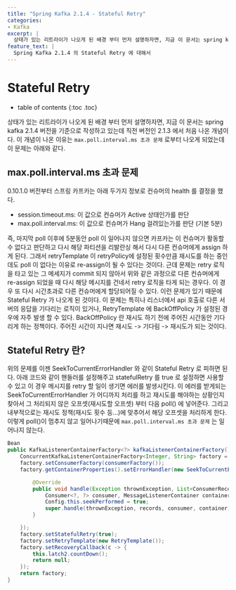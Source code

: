 ```yaml
---
title: "Spring Kafka 2.1.4 - Stateful Retry"
categories: 
- Kafka
excerpt: |
  상태가 있는 리트라이가 나오게 된 배경 부터 먼저 설명하자면, 지금 이 문서는 spring kafka 2.1.4 버전을 기준으로 작성하고 있는데 직전 버전인 2.1.3 에서 처음 나온 개념이다. 이 개념이 나온 이유는 `max.poll.interval.ms 초과 문제` 로부터 나오게 되었는데 이 문제는 아래와 같다.
feature_text: |
  Spring Kafka 2.1.4 의 Stateful Retry 에 대해서
---
```

# Stateful Retry

* table of contents
{:toc .toc}

상태가 있는 리트라이가 나오게 된 배경 부터 먼저 설명하자면, 지금 이 문서는 spring kafka 2.1.4 버전을 기준으로 작성하고 있는데 직전 버전인 2.1.3 에서 처음 나온 개념이다. 이 개념이 나온 이유는 `max.poll.interval.ms 초과 문제` 로부터 나오게 되었는데 이 문제는 아래와 같다.

## max.poll.interval.ms 초과 문제
0.10.1.0 버전부터 스프링 카프카는 아래 두가지 정보로 컨슈머의 health 를 결정을 했다. 

* session.timeout.ms: 이 값으로 컨슈머가 Active 상태인가를 판단
* max.poll.interval.ms: 이 값으로 컨슈머가 Hang 걸려있는가를 판단 (기본 5분)

즉, 마지막 poll 이후에 5분동안 poll 이 일어나지 않으면 카프카는 이 컨슈머가 활동할 수 없다고 판단하고 다시 해당 파티션을 리발란싱 해서 다시 다른 컨슈머에게 assign 하게 된다. 그래서 retryTemplate 이 retryPolicy에 설정된 횟수만큼 재시도를 하는 중인데도 poll 이 없다는 이유로 re-assign이 될 수 있다는 것이다. 근데 문제는 retry 로직을 타고 있는 그 메세지가 commit 되지 않아서 위와 같은 과정으로 다른 컨슈머에게 re-assign 되었을 때 다시 해당 메시지를 건네서 retry 로직을 타게 되는 경우다. 이 경우 또 다시 시간초과로 다른 컨슈머에게 할당되어질 수 있다. 이런 문제가 있기 때문에 Stateful Retry 가 나오게 된 것이다. 이 문제는 특히나 리스너에서 api 호출로 다른 서버의 응답을 기다리는 로직이 있거나, RetryTemplate 에 BackOffPolicy 가 설정된 경우에 자주 발생 할 수 있다. BackOffPolicy 란 재시도 하기 전에 주어진 시간동안 기다리게 하는 정책이다. 주어진 시간이 지나면 재시도 -> 기다림 -> 재시도가 되는 것이다.

## Stateful Retry 란?
위의 문제를 이젠 SeekToCurrentErrorHandler 와 같이 Stateful Retry 로 피하면 된다. 
아래 코드와 같이 핸들러를 설정해주고 statefulRetry 를 true 로 설정하면 사용할 수 있고 이 경우 메시지를 retry 할 일이 생기면 에러를 발생시킨다. 이 에러를 받게되는 SeekToCurrentErrorHandler 가 어디까지 처리를 하고 재시도를 해야하는 상황인지 찾아서 그 처리되지 않은 오프셋(재시도할 오프셋) 부터 다음 poll() 에 넣어준다. 그리고 내부적으로는 재시도 정책(재시도 횟수 등...)에 맞추어서 해당 오프셋을 처리하게 한다. 
이렇게 poll()이 멈추지 않고 일어나기때문에 `max.poll.interval.ms 초과 문제` 는 일어나지 않는다.

``` java
Bean
public KafkaListenerContainerFactory<?> kafkaListenerContainerFactory() {
	ConcurrentKafkaListenerContainerFactory<Integer, String> factory = new ConcurrentKafkaListenerContainerFactory<>();
	factory.setConsumerFactory(consumerFactory());
	factory.getContainerProperties().setErrorHandler(new SeekToCurrentErrorHandler() {

		@Override
		public void handle(Exception thrownException, List<ConsumerRecord<?, ?>> records,
			Consumer<?, ?> consumer, MessageListenerContainer container) {
			Config.this.seekPerformed = true;
			super.handle(thrownException, records, consumer, container);
		}

	});
	factory.setStatefulRetry(true);
	factory.setRetryTemplate(new RetryTemplate());
	factory.setRecoveryCallback(c -> {
		this.latch2.countDown();
		return null;
	});
	return factory;
}
```
